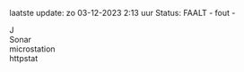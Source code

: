 laatste update: 
zo 03-12-2023  2:13   uur 
Status: FAALT - fout - 
<div class="service R">J</div><div class="service R">Sonar</div><div class="service Y">microstation</div><div class="service G">httpstat</div>